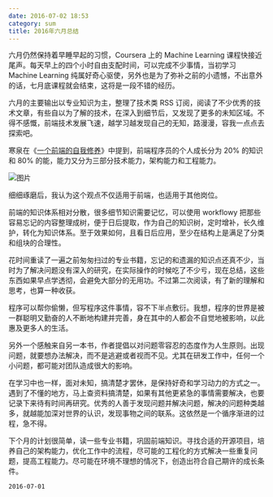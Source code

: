 ```yaml
---
date: 2016-07-02 18:53
category: sum
title: 2016年六月总结
---
```


六月仍然保持着早睡早起的习惯，Coursera 上的 Machine Learning 课程快接近尾声。每天早上的四个小时自由支配时间，可以完成不少事情，当初学习 Machine Learning 纯属好奇心驱使，另外也是为了弥补之前的小遗憾，不出意外的话，七月底课程就会结束，这将是一段不错的经历。


六月的主要输出以专业知识为主，整理了技术类 RSS 订阅，阅读了不少优秀的技术文章，有些自以为了解的技术，在深入到细节后，又发现了更多的未知区域。不得不感慨，前端技术发展飞速，越学习越发现自己的无知，路漫漫，容我一点点去探索吧。

寒泉在《[一个前端的自我修养](https://www.evernote.com/l/AdvIsq9KjPdIPrS8EH79tSnL_twGel3KPcU)》中提到，前端程序员的个人成长分为 20% 的知识和 80% 的能，能力又分为三部分技术能力，架构能力和工程能力。


![图片](http://openmindclub.qiniudn.com/Caos/article/img/fron-end.png)

细细琢磨后，我认为这个观点不仅适用于前端，也适用于其他岗位。

前端的知识体系相对分散，很多细节知识需要记忆，可以使用 workflowy 把那些容易忘记的内容整理成树，便于日后提取，作为自己的知识树，定时增补，长久维护，转化为知识体系。至于效果如何，且看日后应用，至少在结构上是满足了分类和组块的合理性。

花时间重读了一遍之前匆匆扫过的专业书籍，忘记的和遗漏的知识点还真不少，当时为了解决问题没有深入的研究，在实际操作的时候吃了不少亏，现在总结，这些东西如果早点学透彻，会避免大部分的无用功。不过第二次阅读，有了新的理解和思考，也算一种收获。


程序可以帮你偷懒，但写程序这件事情，容不下半点敷衍。我想，程序的世界是被一群聪明又勤奋的人不断地构建并完善，身在其中的人都会不自觉地被影响，以此惠及更多人的生活。



另外一个感触来自另一本书，作者提倡以对问题零容忍的态度作为人生原则。出现问题，就要想办法解决，而不是逃避或者视而不见。尤其在研发工作中，任何一个小问题，都可能对团队造成很大的影响。


在学习中也一样，面对未知，搞清楚才罢休，是保持好奇和学习动力的方式之一。遇到了不懂的地方，马上查资料搞清楚，如果有其他更紧急的事情需要解决，也要记录下来待有时间再研究。优秀的人善于发现问题并解决问题，解决的问题种类越多，就越能加深对世界的认识，发现事物之间的联系。这依然是一个循序渐进的过程，急不得。



下个月的计划很简单，读一些专业书籍，巩固前端知识。寻找合适的开源项目，培养自己的架构能力，优化工作中的流程，尽可能的工程化的方式解决一些重复问题，提高工程能力。尽可能在环境不理想的情况下，创造出符合自己期许的成长条件。

`2016-07-01`